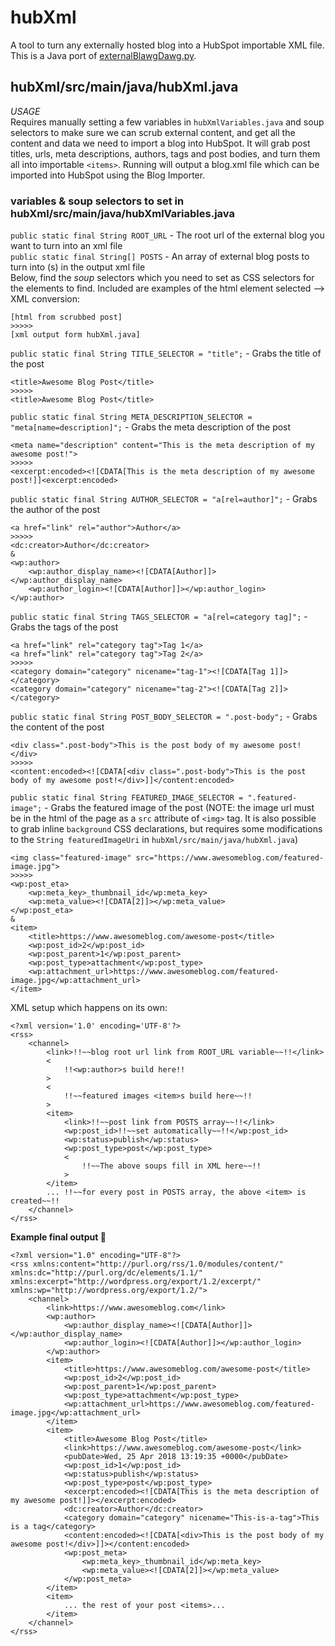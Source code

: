 # hubXml
A tool to turn any externally hosted blog into a HubSpot importable XML file. This is a Java port of [externalBlawgDawg.py](https://github.com/williamspiro/blawgDawg/blob/master/externalBlawgDawg.py).

## hubXml/src/main/java/hubXml.java
_USAGE_  
Requires manually setting a few variables in `hubXmlVariables.java` and soup selectors to make sure we can scrub external content, and get all the content and data we need to import a blog into HubSpot. It will grab post titles, urls, meta descriptions, authors, tags and post bodies, and turn them all into importable `<items>`. Running will output a blog.xml file which can be imported into HubSpot using the Blog Importer.    

### __variables & soup selectors to set in hubXml/src/main/java/hubXmlVariables.java__
`public static final String ROOT_URL` - The root url of the external blog you want to turn into an xml file  
`public static final String[] POSTS` - An array of external blog posts to turn into <item>(s) in the output xml file  
Below, find the _soup_ selectors which you need to set as CSS selectors for the elements to find. Included are examples of the html element selected --> XML conversion:
```
[html from scrubbed post]
>>>>>
[xml output form hubXml.java]
```
`public static final String TITLE_SELECTOR = "title";` - Grabs the title of the post  
```
<title>Awesome Blog Post</title>
>>>>>
<title>Awesome Blog Post</title> 
```
`public static final String META_DESCRIPTION_SELECTOR = "meta[name=description]";` - Grabs the meta description of the post  
```
<meta name="description" content="This is the meta description of my awesome post!"> 
>>>>>
<excerpt:encoded><![CDATA[This is the meta description of my awesome post!]]<excerpt:encoded>
```
`public static final String AUTHOR_SELECTOR = "a[rel=author]";` - Grabs the author of the post  
```
<a href="link" rel="author">Author</a>
>>>>>
<dc:creator>Author</dc:creator>
&
<wp:author>
    <wp:author_display_name><![CDATA[Author]]></wp:author_display_name>
    <wp:author_login><![CDATA[Author]]></wp:author_login>
</wp:author>
```
`public static final String TAGS_SELECTOR = "a[rel=category tag]";` - Grabs the tags of the post  
```
<a href="link" rel="category tag">Tag 1</a>
<a href="link" rel="category tag">Tag 2</a>
>>>>>
<category domain="category" nicename="tag-1"><![CDATA[Tag 1]]></category>
<category domain="category" nicename="tag-2"><![CDATA[Tag 2]]></category>
```
`public static final String POST_BODY_SELECTOR = ".post-body";` - Grabs the content of the post  
```
<div class=".post-body">This is the post body of my awesome post!</div>
>>>>>
<content:encoded><![CDATA[<div class=".post-body">This is the post body of my awesome post!</div>]]</content:encoded>
```
`public static final String FEATURED_IMAGE_SELECTOR = ".featured-image";` - Grabs the featured image of the post (NOTE: the image url must be in the html of the page as a `src` attribute of `<img>` tag. It is also possible to grab inline `background` CSS declarations, but requires some modifications to the `String featuredImageUri` in `hubXml/src/main/java/hubXml.java`)
```
<img class="featured-image" src="https://www.awesomeblog.com/featured-image.jpg">
>>>>>
<wp:post_eta>
    <wp:meta_key>_thumbnail_id</wp:meta_key>
    <wp:meta_value><![CDATA[2]]></wp:meta_value>
</wp:post_eta>
&
<item>
    <title>https://www.awesomeblog.com/awesome-post</title>
    <wp:post_id>2</wp:post_id>
    <wp:post_parent>1</wp:post_parent>
    <wp:post_type>attachment</wp:post_type>
    <wp:attachment_url>https://www.awesomeblog.com/featured-image.jpg</wp:attachment_url>
</item>

```
XML setup which happens on its own:
```
<?xml version='1.0' encoding='UTF-8'?>
<rss>
    <channel>
        <link>!!~~blog root url link from ROOT_URL variable~~!!</link>
        <
            !!<wp:author>s build here!!
        >
        <
            !!~~featured images <item>s build here~~!!
        >
        <item>
            <link>!!~~post link from POSTS array~~!!</link>
            <wp:post_id>!!~~set automatically~~!!</wp:post_id>
            <wp:status>publish</wp:status>
            <wp:post_type>post</wp:post_type>
            <
                !!~~The above soups fill in XML here~~!!
            >
        </item>
        ... !!~~for every post in POSTS array, the above <item> is created~~!!
    </channel>
</rss>
```
__Example final output :tada:__
```
<?xml version="1.0" encoding="UTF-8"?>
<rss xmlns:content="http://purl.org/rss/1.0/modules/content/" xmlns:dc="http://purl.org/dc/elements/1.1/" xmlns:excerpt="http://wordpress.org/export/1.2/excerpt/" xmlns:wp="http://wordpress.org/export/1.2/">
    <channel>
        <link>https://www.awesomeblog.com</link>
        <wp:author>
            <wp:author_display_name><![CDATA[Author]]></wp:author_display_name>
            <wp:author_login><![CDATA[Author]]></wp:author_login>
        </wp:author>
        <item>
            <title>https://www.awesomeblog.com/awesome-post</title>
            <wp:post_id>2</wp:post_id>
            <wp:post_parent>1</wp:post_parent>
            <wp:post_type>attachment</wp:post_type>
            <wp:attachment_url>https://www.awesomeblog.com/featured-image.jpg</wp:attachment_url>
        </item>
        <item>
            <title>Awesome Blog Post</title>
            <link>https://www.awesomeblog.com/awesome-post</link>
            <pubDate>Wed, 25 Apr 2018 13:19:35 +0000</pubDate>
            <wp:post_id>1</wp:post_id>
            <wp:status>publish</wp:status>
            <wp:post_type>post</wp:post_type>
            <excerpt:encoded><![CDATA[This is the meta description of my awesome post!]]></excerpt:encoded>
            <dc:creator>Author</dc:creator>
            <category domain="category" nicename="This-is-a-tag">This is a tag</category>
            <content:encoded><![CDATA[<div>This is the post body of my awesome post!</div>]]></content:encoded>
            <wp:post_meta>
                <wp:meta_key>_thumbnail_id</wp:meta_key>
                <wp:meta_value><![CDATA[2]]></wp:meta_value>
            </wp:post_meta>
        </item>
        <item>
            ... the rest of your post <items>...
        </item>
    </channel>
</rss>

```